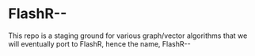 # FlashR--

This repo is a staging ground for various graph/vector algorithms that we will eventually port to FlashR, 
hence the name, FlashR--
